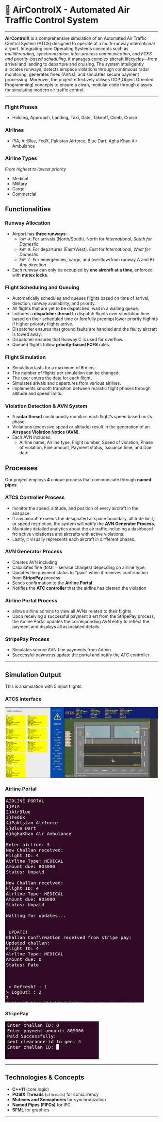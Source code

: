 # 🛬 AirControlX - Automated Air Traffic Control System

---

**AirControlX** is a comprehensive simulation of an Automated Air Traffic Control System (ATCS) designed to operate at a multi-runway international airport. Integrating core Operating Systems concepts such as *multithreading*, *synchronization*, *inter-process communication*, and *FCFS and priority-based scheduling*, it manages complex aircraft lifecycles—from arrival and landing to departure and cruising. The system intelligently allocates runways, detects airspace violations through continuous radar monitoring, generates fines (AVNs), and simulates secure payment processing. Moreover, the project effectively utilises OOP(Object Oriented Programming) concepts to ensure a clean, modular code through classes for simulating modern air traffic control.

---
### Flight Phases
- Holding, Approach, Landing, Taxi, Gate, Takeoff, Climb, Cruise

### Airlines
- PIA, AirBlue, FedX, Pakistan Airforce, Blue Dart, Agha Khan Air Ambulance

### Airline Types
*From highest to lowest priority*
- Medical
- Military 
- Cargo
- Commercial

## Functionalities

### Runway Allocation
- Airport has **three runways**:
  - `RWY-A`: For arrivals (North/South). North for *International, South for Domestic*
  - `RWY-B`: For departures (East/West). East for *International, West for Domestic*
  - `RWY-C`: For emergencies, cargo, and overflow(from runway A and B). *Any direction*
- Each runway can only be occupied by **one aircraft at a time**, enforced with **mutex locks**.

### Flight Scheduling and Queuing
- Automatically schedules and queues flights based on time of arrival, direction, runway availability, and priority.
- All flights that are yet to be dispatched, wait in a waiting queue.
- Includes a **dispatcher thread** to dispatch flights over simulation time based on their scheduled time or forefully preempt lower priority flighhts if higher prioroty flights arrive.
- Dispatcher ensures that ground faults are handled and the faulty aircraft is towed away.
- Dispatcher ensures that Runway C is used for overflow.
- Queued flights follow **priority-based FCFS** rules.

### Flight Simulation
- Simulation lasts for a maximum of **5** mins.
- The number of flights per simulation can be changed.
- The user enters the data for each flight.
- Simulates arivals and departures from various airlines.
- Implements smooth transition between realistic flight phases through altitude and speed limits.

### Violation Detection & AVN System
- A **radar thread** continuously monitors each flight’s speed based on its phase.
- Violations (excessive speed or altitude) result in the generation of an **Airspace Violation Notice (AVN)**.
- Each AVN includes:
  - Airline name, Airline type, Flight number, Speed of violation, Phase of violation, Fine amount, Payment status, Issuance time, and Due date

## Processes
Our project employs **4** unique process that communicate through **named pipes**.

### ATCS Controller Process
- monitor the speed, altitude, and position of every aircraft in the airspace.
- If any aircraft exceeds the designated airspace boundary, altitude limit, or speed restriction, the system will notify the **AVN Generator Process**.
- Maintains detailed analytics about the air traffic including a dashboard fro active violationsa and aircrafts with active violations.
- Lastly, it visually represents each aircraft in dirfferent phases.

### AVN Generator Process
- Creates AVN including
- Calculates fine (total + service charges) depecding on airline type.
- Updates the payment status to "paid" when it recieves confirmation from **StripePay** process.
- Sends confirmation to the **Airline Portal**
- Notifies the **ATC controller** that the airline has cleared the violation
  
### Airline Portal Process
- allows airline admins to view all AVNs related to their flights
- Upon receiving a successful payment alert from the StripePay process, the Airline Portal updates the corresponding AVN entry to reflect the payment and displays all associated details


### StripePay Process
- Simulates secure AVN fine payments from Admin
- Successful payments update the portal and notify the ATC controller

---

## Simulation Output
This is a simulation with 5 input flights.

### ATCS Interface
![interface](assets/interface.png)

### Airline Portal
![portal](assets/Portal.png)

### StripePay
![stripepay](assets/StripPay.png)

---

## Technologies & Concepts

- **C++11** (core logic)
- **POSIX Threads** (`pthreads`) for concurrency
- **Mutexes and Semaphores** for synchronization
- **Named Pipes (FIFOs)** for IPC
- **SFML** for graphics

---
